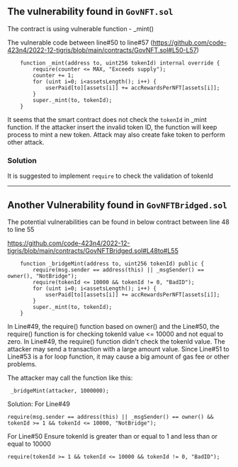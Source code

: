 ## The vulnerability found in ```GovNFT.sol```

The contract is using vulnerable function - _mint()


The vulnerable code between line#50 to line#57 (https://github.com/code-423n4/2022-12-tigris/blob/main/contracts/GovNFT.sol#L50-L57)
```
    function _mint(address to, uint256 tokenId) internal override {
        require(counter <= MAX, "Exceeds supply");
        counter += 1;
        for (uint i=0; i<assetsLength(); i++) {
            userPaid[to][assets[i]] += accRewardsPerNFT[assets[i]];
        }
        super._mint(to, tokenId);
    }
```

It seems that the smart contract does not check the ```tokenId``` in _mint function. If the attacker insert the invalid token ID, the function will keep process to mint a new token. Attack may also create fake token to perform other attack.

### Solution 
It is suggested to implement ```require``` to check the validation of tokenId

---
## Another Vulnerability found in ```GovNFTBridged.sol```

The potential vulnerabilities can be found in below contract between line 48 to line 55

https://github.com/code-423n4/2022-12-tigris/blob/main/contracts/GovNFTBridged.sol#L48to#L55
```
    function _bridgeMint(address to, uint256 tokenId) public {
        require(msg.sender == address(this) || _msgSender() == owner(), "NotBridge");
        require(tokenId <= 10000 && tokenId != 0, "BadID");
        for (uint i=0; i<assetsLength(); i++) {
            userPaid[to][assets[i]] += accRewardsPerNFT[assets[i]];
        }
        super._mint(to, tokenId);
    }

```

In Line#49, the require() function based on owner() and the Line#50, the require() function is for checking tokenId value <= 10000 and not equal to zero.
In Line#49, the require() function didn't check the tokenId value. The attacker may send a transaction with a large amount value. Since Line#51 to Line#53 is a for loop function, it may cause a big amount of gas fee or other problems.

The attacker may call the function like this:
```
 _bridgeMint(attacker, 1000000);
```

Solution:
For Line#49
```
require(msg.sender == address(this) || _msgSender() == owner() && tokenId >= 1 && tokenId <= 10000, "NotBridge");
```

For Line#50
Ensure tokenId is  greater than or equal to 1 and less than or equal to 10000
```
require(tokenId >= 1 && tokenId <= 10000 && tokenId != 0, "BadID");
```